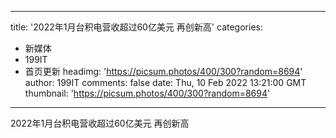 
---
title: '2022年1月台积电营收超过60亿美元 再创新高'
categories: 
 - 新媒体
 - 199IT
 - 首页更新
headimg: 'https://picsum.photos/400/300?random=8694'
author: 199IT
comments: false
date: Thu, 10 Feb 2022 13:21:00 GMT
thumbnail: 'https://picsum.photos/400/300?random=8694'
---

<div>   
2022年1月台积电营收超过60亿美元 再创新高  
</div>
            